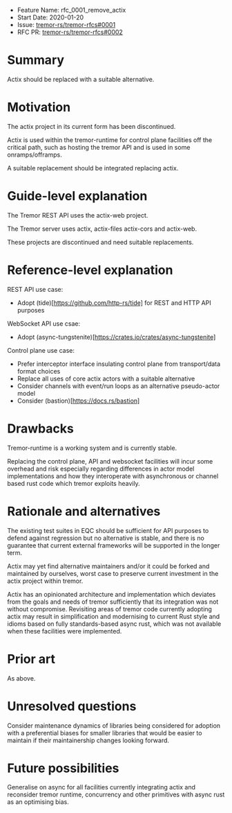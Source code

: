 - Feature Name: rfc_0001_remove_actix
- Start Date: 2020-01-20
- Issue: [tremor-rs/tremor-rfcs#0001](https://github.com/tremor-rs/tremor-rfcs/issues/1)
- RFC PR: [tremor-rs/tremor-rfcs#0002](https://github.com/tremor-rs/tremor-rfcs/pull/2)

# Summary
[summary]: #summary

Actix should be replaced with a suitable alternative.

# Motivation
[motivation]: #motivation

The actix project in its current form has been discontinued.

Actix is used within the tremor-runtime for control plane facilities off the critical path,
such as hosting the tremor API and is used in some onramps/offramps.

A suitable replacement should be integrated replacing actix.

# Guide-level explanation
[guide-level-explanation]: #guide-level-explanation

The Tremor REST API uses the actix-web project.

The Tremor server uses actix, actix-files actix-cors and actix-web.

These projects are discontinued and need suitable replacements.

# Reference-level explanation
[reference-level-explanation]: #reference-level-explanation

REST API use case:

* Adopt (tide)[https://github.com/http-rs/tide] for REST and HTTP API purposes

WebSocket API use csae:

* Adopt (async-tungstenite)[https://crates.io/crates/async-tungstenite]

Control plane use case:

* Prefer interceptor interface insulating control plane from transport/data format choices
* Replace all uses of core actix actors with a suitable alternative
* Consider channels with event/run loops as an alternative pseudo-actor model
* Consider (bastion)[https://docs.rs/bastion]

# Drawbacks
[drawbacks]: #drawbacks

Tremor-runtime is a working system and is currently stable.

Replacing the control plane, API and websocket facilities will incur some
overhead and risk especially regarding differences in actor model implementations
and how they interoperate with asynchronous or channel based rust code which
tremor exploits heavily.

# Rationale and alternatives
[rationale-and-alternatives]: #rationale-and-alternatives

The existing test suites in EQC should be sufficient for API purposes to defend
against regression but no alternative is stable, and there is no guarantee that
current external frameworks will be supported in the longer term.

Actix may yet find alternative maintainers and/or it could be forked and maintained
by ourselves, worst case to preserve current investment in the actix project within
tremor.

Actix has an opinionated architecture and implementation which deviates from the goals
and needs of tremor sufficiently that its integration was not without compromise. Revisiting
areas of tremor code currently adopting actix may result in simplification and modernising to
current Rust style and idioms based on fully standards-based async rust, which was not
available when these facilities were implemented.

# Prior art
[prior-art]: #prior-art

As above.

# Unresolved questions
[unresolved-questions]: #unresolved-questions

Consider maintenance dynamics of libraries being considered for adoption with a preferential
biases for smaller libraries that would be easier to maintain if their maintainership changes
looking forward.

# Future possibilities
[future-possibilities]: #future-possibilities

Generalise on async for all facilities currently integrating actix and reconsider tremor
runtime, concurrency and other primitives with async rust as an optimising bias.
